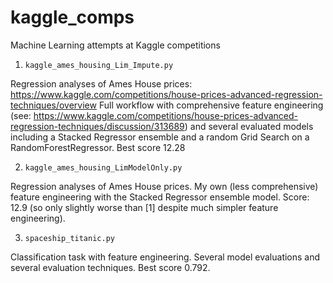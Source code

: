 # kaggle_comps
Machine Learning attempts at Kaggle competitions


1. `kaggle_ames_housing_Lim_Impute.py`

Regression analyses of Ames House prices: https://www.kaggle.com/competitions/house-prices-advanced-regression-techniques/overview
Full workflow with comprehensive feature engineering (see: https://www.kaggle.com/competitions/house-prices-advanced-regression-techniques/discussion/313689) and several evaluated models including a Stacked Regressor ensemble and a random Grid Search on a RandomForestRegressor. Best score 12.28



2. `kaggle_ames_housing_LimModelOnly.py`

Regression analyses of Ames House prices. My own (less comprehensive) feature engineering with the Stacked Regressor ensemble model. Score: 12.9 (so only slightly worse than [1] despite much simpler feature engineering).



3. `spaceship_titanic.py`

Classification task with feature engineering. Several model evaluations and several evaluation techniques. Best score 0.792. 

